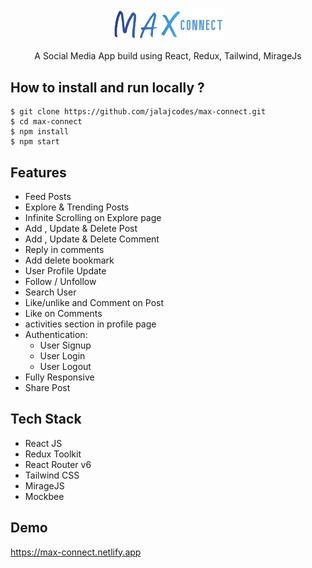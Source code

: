<div align="center">
  <img src="./public/assets/logo.png" width="180" alt="logo"/>
  
  A Social Media App build using React, Redux, Tailwind, MirageJs
</div>

## **How to install and run locally ?**

```
$ git clone https://github.com/jalajcodes/max-connect.git
$ cd max-connect
$ npm install
$ npm start
```

## **Features**

- Feed Posts
- Explore & Trending Posts
- Infinite Scrolling on Explore page
- Add , Update & Delete Post
- Add , Update & Delete Comment
- Reply in comments
- Add delete bookmark
- User Profile Update
- Follow / Unfollow
- Search User
- Like/unlike and Comment on Post
- Like on Comments
- activities section in profile page
- Authentication:
  - User Signup
  - User Login
  - User Logout
- Fully Responsive
- Share Post

## **Tech Stack**

- React JS
- Redux Toolkit
- React Router v6
- Tailwind CSS
- MirageJS
- Mockbee

## **Demo**

https://max-connect.netlify.app
